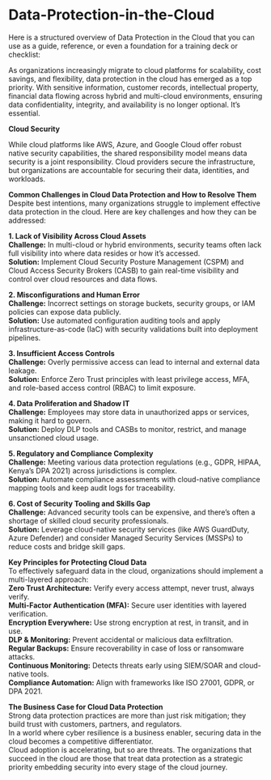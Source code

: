 # Data-Protection-in-the-Cloud
Here is a structured overview of Data Protection in the Cloud that you can use as a guide, reference, or even a foundation for a training deck or checklist:

As organizations increasingly migrate to cloud platforms for scalability, cost savings, and flexibility, data protection in the cloud has emerged as a top priority. With sensitive information, customer records, intellectual property, financial data flowing across hybrid and multi-cloud environments, ensuring data confidentiality, integrity, and availability is no longer optional. It’s essential.

<b>Cloud Security</b><br>

While cloud platforms like AWS, Azure, and Google Cloud offer robust native security capabilities, the shared responsibility model means data security is a joint responsibility. Cloud providers secure the infrastructure, but organizations are accountable for securing their data, identities, and workloads.

<b>Common Challenges in Cloud Data Protection and How to Resolve Them</b>
Despite best intentions, many organizations struggle to implement effective data protection in the cloud. Here are key challenges and how they can be addressed:

<b>1. Lack of Visibility Across Cloud Assets</b><br>
<b>Challenge:</b> In multi-cloud or hybrid environments, security teams often lack full visibility into where data resides or how it’s accessed.<br> 
<b>Solution:</b> Implement Cloud Security Posture Management (CSPM) and Cloud Access Security Brokers (CASB) to gain real-time visibility and control over cloud resources and data flows.<br>

<b>2. Misconfigurations and Human Error</b><br>
<b>Challenge:</b> Incorrect settings on storage buckets, security groups, or IAM policies can expose data publicly.<br>
<b>Solution:</b> Use automated configuration auditing tools and apply infrastructure-as-code (IaC) with security validations built into deployment pipelines.<br>

<b>3. Insufficient Access Controls</b><br>
<b>Challenge:</b> Overly permissive access can lead to internal and external data leakage.<br> 
<b>Solution:</b> Enforce Zero Trust principles with least privilege access, MFA, and role-based access control (RBAC) to limit exposure.<br>

<b>4. Data Proliferation and Shadow IT</b><br>
<b>Challenge:</b> Employees may store data in unauthorized apps or services, making it hard to govern.<br> 
<b>Solution:</b> Deploy DLP tools and CASBs to monitor, restrict, and manage unsanctioned cloud usage.<br>

<b>5. Regulatory and Compliance Complexity</b><br>
<b>Challenge:</b> Meeting various data protection regulations (e.g., GDPR, HIPAA, Kenya’s DPA 2021) across jurisdictions is complex.<br> 
<b>Solution:</b> Automate compliance assessments with cloud-native compliance mapping tools and keep audit logs for traceability.<br>

<b>6. Cost of Security Tooling and Skills Gap</b><br>
<b>Challenge:</b> Advanced security tools can be expensive, and there’s often a shortage of skilled cloud security professionals.<br>
<b>Solution:</b> Leverage cloud-native security services (like AWS GuardDuty, Azure Defender) and consider Managed Security Services (MSSPs) to reduce costs and bridge skill gaps.<br>

<b>Key Principles for Protecting Cloud Data</b><br>
To effectively safeguard data in the cloud, organizations should implement a multi-layered approach:<br>
<b>Zero Trust Architecture:</b> Verify every access attempt, never trust, always verify.<br>
<b>Multi-Factor Authentication (MFA):</b> Secure user identities with layered verification.<br>
<b>Encryption Everywhere:</b> Use strong encryption at rest, in transit, and in use.<br>
<b>DLP & Monitoring:</b> Prevent accidental or malicious data exfiltration.<br>
<b>Regular Backups:</b> Ensure recoverability in case of loss or ransomware attacks.<br>
<b>Continuous Monitoring:</b> Detects threats early using SIEM/SOAR and cloud-native tools.<br>
<b>Compliance Automation:</b> Align with frameworks like ISO 27001, GDPR, or DPA 2021.<br>

<b>The Business Case for Cloud Data Protection</b><br>
Strong data protection practices are more than just risk mitigation; they build trust with customers, partners, and regulators.<br> 
In a world where cyber resilience is a business enabler, securing data in the cloud becomes a competitive differentiator.<br>
Cloud adoption is accelerating, but so are threats. The organizations that succeed in the cloud are those that treat data protection as a strategic priority embedding security into every stage of the cloud journey.




